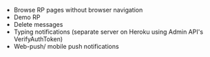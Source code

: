 * Browse RP pages without browser navigation
* Demo RP
* Delete messages
* Typing notifications (separate server on Heroku using Admin API's VerifyAuthToken)
* Web-push/ mobile push notifications
